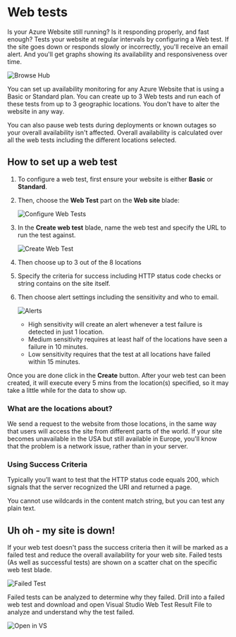 <properties title="How to create web test" pageTitle="How to create web test" description="Learn how to create web tests in Azure." authors="stepsic"  />

<tags ms.service="application-insights" ms.workload="tbd" ms.tgt_pltfrm="ibiza" ms.devlang="na" ms.topic="article" ms.date="01/01/1900" ms.author="stepsic" />

# Web tests

Is your Azure Website still running? Is it responding properly, and fast enough? Tests your website at regular intervals by configuring a Web test. If the site goes down or responds slowly or incorrectly, you'll receive an email alert. And you'll get graphs showing its availability and responsiveness over time.  

   ![Browse Hub](./media/insights-create-web-tests/Inisghts_WebTestBlade.png)

You can set up availability monitoring for any Azure Website that is using a Basic or Standard plan.  You can create up to 3 Web tests and run each of these tests from up to 3 geographic locations. You don't have to alter the website in any way.

You can also pause web tests during deployments or known outages so your overall availability isn't affected.  Overall availability is calculated over all the web tests including the different locations selected.

## How to set up a web test

1. To configure a web test, first ensure your website is either **Basic** or **Standard**.
2. Then, choose the **Web Test** part on the **Web site** blade:

   ![Configure Web Tests](./media/insights-create-web-tests/Insights_ConfigurePart.png)

3. In the **Create web test** blade, name the web test and specify the URL to run the test against.

   ![Create Web Test](./media/insights-create-web-tests/Insights_CreateTest.png)

4. Then choose up to 3 out of the 8 locations

5. Specify the criteria for success including HTTP status code checks or string contains on the site itself.

6. Then choose alert settings including the sensitivity and who to email.

   ![Alerts](./media/insights-create-web-tests/Inisghts_AlertCreation.png)
   
    - High sensitivity will create an alert whenever a test failure is detected in just 1 location.
    - Medium sensitivity requires at least half of the locations have seen a failure in 10 minutes.
    - Low sensitivity requires that the test at all locations have failed within 15 minutes.

Once you are done click in the **Create** button. After your web test can been created, it will execute every 5 mins from the location(s) specified, so it may take a little while for the data to show up.

### What are the locations about? 
We send a request to the website from those locations, in the same way that users will access the site from different parts of the world. If your site becomes unavailable in the USA but still available in Europe, you'll know that the problem is a network issue, rather than in your server.

### Using Success Criteria
Typically you’ll want to test that the HTTP status code equals 200, which signals that the server recognized the URI and returned a page.

You cannot use wildcards in the content match string, but you can test any plain text.

## Uh oh - my site is down!  
If your web test doesn't pass the success criteria then it will be marked as a failed test and reduce the overall availability for your web site. Failed tests (As well as successful tests) are shown on a scatter chat on the specific web test blade.  

   ![Failed Test](./media/insights-create-web-tests/Insights_FailedWebTest.png)

Failed tests can be analyzed to determine why they failed.  Drill into a failed web test and download and open Visual Studio Web Test Result File to analyze and understand why the test failed.

   ![Open in VS](./media/insights-create-web-tests/Insights_OpenInVS.png)


